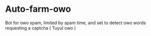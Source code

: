 # Auto-farm-owo
Bot for owo spam, limited by spam time, and set to detect owo words requesting a captcha ( Tuyul owo )
